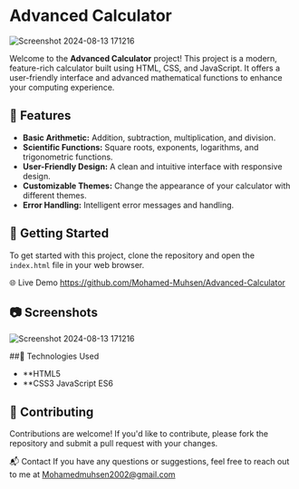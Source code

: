 # Advanced Calculator

![Screenshot 2024-08-13 171216](https://github.com/user-attachments/assets/1ca1c5ff-b12c-4351-ad5d-2279879bed32)

Welcome to the **Advanced Calculator** project! This project is a modern, feature-rich calculator built using HTML, CSS, and JavaScript. It offers a user-friendly interface and advanced mathematical functions to enhance your computing experience.

## 📜 Features

- **Basic Arithmetic:** Addition, subtraction, multiplication, and division.
- **Scientific Functions:** Square roots, exponents, logarithms, and trigonometric functions.
- **User-Friendly Design:** A clean and intuitive interface with responsive design.
- **Customizable Themes:** Change the appearance of your calculator with different themes.
- **Error Handling:** Intelligent error messages and handling.

## 🚀 Getting Started

To get started with this project, clone the repository and open the `index.html` file in your web browser.


🌐 Live Demo
https://github.com/Mohamed-Muhsen/Advanced-Calculator

## 📷 Screenshots
![Screenshot 2024-08-13 171216](https://github.com/user-attachments/assets/1ca1c5ff-b12c-4351-ad5d-2279879bed32)

##🔧 Technologies Used
- **HTML5
- **CSS3
   JavaScript ES6
 
## 🤝 Contributing
Contributions are welcome! If you'd like to contribute, please fork the repository and submit a pull request with your changes.


📬 Contact
If you have any questions or suggestions, feel free to reach out to me at Mohamedmuhsen2002@gmail.com

